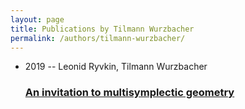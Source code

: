```yaml
---
layout: page
title: Publications by Tilmann Wurzbacher
permalink: /authors/tilmann-wurzbacher/
---
```


<ul class="post-list">
<li><span class='post-meta'>2019 -- Leonid Ryvkin, Tilmann Wurzbacher</span><h3><a class='post-link' href='../../an-invitation-to-multisymplectic-geometry'>An invitation to multisymplectic geometry</a></h3></li>

</ul>

